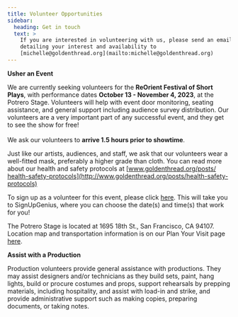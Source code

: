 ```yaml
---
title: Volunteer Opportunities
sidebar:
  heading: Get in touch
  text: >
    If you are interested in volunteering with us, please send an email
    detailing your interest and availability to
    [michelle@goldenthread.org](mailto:michelle@goldenthread.org)
---
```

**Usher an Event**

We are currently seeking volunteers for the **ReOrient Festival of Short Plays**, with performance dates **October 13 - November 4, 2023**, at the Potrero Stage. Volunteers will help with event door monitoring, seating assistance, and general support including audience survey distribution. Our volunteers are a very important part of any successful event, and they get to see the show for free!\
\
We ask our volunteers to **arrive 1.5 hours prior to showtime**. 

Just like our artists, audiences, and staff, we ask that our volunteers wear a well-fitted mask, preferably a higher grade than cloth. You can read more about our health and safety protocols at [www.goldenthread.org/posts/​health-safety-protocols](http://www.goldenthread.org/posts/health-safety-protocols)

To sign up as a volunteer for this event, please click [here](https://www.signupgenius.com/go/9040E4EAFA62FA1F58-44364349-reorient#/). This will take you to SignUpGenius, where you can choose the date(s) and time(s) that work for you!

The Potrero Stage is located at 1695 18th St., San Francisco, CA 94107. Location map and transportation information is on our Plan Your Visit page [here](https://goldenthread.org/about/visit/).

**Assist with a Production**

Production volunteers provide general assistance with productions. They may assist designers and/or technicians as they build sets, paint, hang lights, build or procure costumes and props, support rehearsals by prepping materials, including hospitality, and assist with load-in and strike, and provide administrative support such as making copies, preparing documents, or taking notes.
